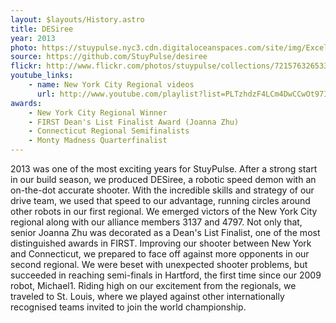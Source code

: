 ```yaml
---
layout: $layouts/History.astro
title: DESiree
year: 2013
photo: https://stuypulse.nyc3.cdn.digitaloceanspaces.com/site/img/Excelsior.JPG
source: https://github.com/StuyPulse/desiree
flickr: http://www.flickr.com/photos/stuypulse/collections/72157632653333354/
youtube_links:
    - name: New York City Regional videos
      url: http://www.youtube.com/playlist?list=PLTzhdzF4LCm4DwCCwOt97IAM-h1MJkyTb 
awards:
    - New York City Regional Winner
    - FIRST Dean's List Finalist Award (Joanna Zhu)
    - Connecticut Regional Semifinalists
    - Monty Madness Quarterfinalist
---
```

2013 was one of the most exciting years for StuyPulse. After a strong start in our build season, we produced DESiree, a robotic speed demon with an on-the-dot accurate shooter. With the incredible skills and strategy of our drive team, we used that speed to our advantage, running circles around other robots in our first regional. We emerged victors of the New York City regional along with our alliance members 3137 and 4797. Not only that, senior Joanna Zhu was decorated as a Dean's List Finalist, one of the most distinguished awards in FIRST. Improving our shooter between New York and Connecticut, we prepared to face off against more opponents in our second regional. We were beset with unexpected shooter problems, but succeeded in reaching semi-finals in Hartford, the first time since our 2009 robot, Michael1. Riding high on our excitement from the regionals, we traveled to St. Louis, where we played against other internationally recognised teams invited to join the world championship.
